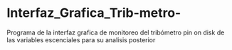 # Interfaz_Grafica_Trib-metro-
Programa de la interfaz grafica de monitoreo del tribómetro pin on disk de las variables escenciales para su analisis posterior
